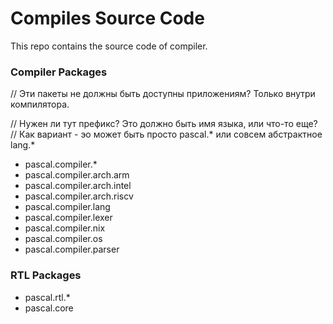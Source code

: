 # Compiles Source Code

This repo contains the source code of compiler.

### Compiler Packages

// Эти пакеты не должны быть доступны приложениям? Только внутри компилятора.

// Нужен ли тут префикс? Это должно быть имя языка, или что-то еще?
// Как вариант - эо может быть просто pascal.* или совсем абстрактное lang.*


* pascal.compiler.*
* pascal.compiler.arch.arm
* pascal.compiler.arch.intel
* pascal.compiler.arch.riscv
* pascal.compiler.lang
* pascal.compiler.lexer
* pascal.compiler.nix
* pascal.compiler.os
* pascal.compiler.parser



### RTL Packages

* pascal.rtl.*
* pascal.core